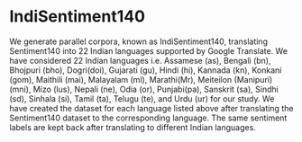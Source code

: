 # IndiSentiment140
We generate parallel corpora, known as IndiSentiment140, translating Sentiment140 into 22 Indian languages supported by Google Translate. We have considered 22 Indian languages i.e. Assamese (as), Bengali (bn), Bhojpuri (bho), Dogri(doi), Gujarati (gu), Hindi (hi), Kannada (kn), Konkani (gom), Maithili (mai), Malayalam (ml), Marathi(Mr), Meiteilon (Manipuri) (mni), Mizo (lus), Nepali (ne), Odia (or), Punjabi(pa), Sanskrit (sa), Sindhi (sd), Sinhala (si), Tamil (ta), Telugu (te), and Urdu (ur) for our study. We have created the dataset for each language listed above after translating the  Sentiment140 dataset to the corresponding language. The same sentiment labels are kept back after translating to different Indian languages. 
